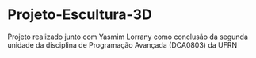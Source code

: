 # Projeto-Escultura-3D
Projeto realizado junto com Yasmim Lorrany como conclusão da segunda unidade da disciplina de Programação Avançada (DCA0803) da UFRN
